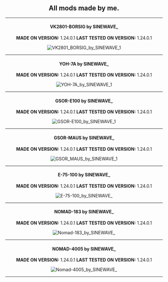 <div align="center">

## All mods made by me.
---

#### VK2801-BORSIG by SINEWAVE_
**MADE ON VERSION:** 1.24.0.1
**LAST TESTED ON VERSION:** 1.24.0.1

![VK2801_BORSIG_by_SINEWAVE_1](https://github.com/ThatSINEWAVE/World-Of-Tanks-Mods/assets/133239148/87cac788-9888-417e-b8cb-54068eb4f9e3)

---
#### YOH-7A by SINEWAVE_
**MADE ON VERSION:** 1.24.0.1
**LAST TESTED ON VERSION:** 1.24.0.1

![YOH-7A_by_SINEWAVE_1](https://github.com/ThatSINEWAVE/World-Of-Tanks-Mods/assets/133239148/3fbd3862-e245-4b25-a7b6-fd7a5fcc531d)

---
#### GSOR-E100 by SINEWAVE_
**MADE ON VERSION:** 1.24.0.1
**LAST TESTED ON VERSION:** 1.24.0.1

![GSOR-E100_by_SINEWAVE_1](https://github.com/ThatSINEWAVE/World-Of-Tanks-Mods/assets/133239148/03b70cd4-20fd-44ac-8a98-a445950bd0bb)

---
#### GSOR-MAUS by SINEWAVE_
**MADE ON VERSION:** 1.24.0.1
**LAST TESTED ON VERSION:** 1.24.0.1

![GSOR_MAUS_by_SINEWAVE_1](https://github.com/ThatSINEWAVE/World-Of-Tanks-Mods/assets/133239148/8f3dba59-65b5-401b-b829-f73cd21595f7)

---
#### E-75-100 by SINEWAVE_
**MADE ON VERSION:** 1.24.0.1
**LAST TESTED ON VERSION:** 1.24.0.1

![E-75-100_by_SINEWAVE_](https://github.com/ThatSINEWAVE/World-Of-Tanks-Mods/assets/133239148/a5d888d3-cc98-4c1d-99bd-bfcc17f38d18)

---
#### NOMAD-183 by SINEWAVE_
**MADE ON VERSION:** 1.24.0.1
**LAST TESTED ON VERSION:** 1.24.0.1

![Nomad-183_by_SINEWAVE_](https://github.com/ThatSINEWAVE/World-Of-Tanks-Mods/assets/133239148/13366e07-ab30-4127-961f-48a38cbefbfa)

---
#### NOMAD-4005 by SINEWAVE_
**MADE ON VERSION:** 1.24.0.1
**LAST TESTED ON VERSION:** 1.24.0.1

![Nomad-4005_by_SINEWAVE_](https://github.com/ThatSINEWAVE/World-Of-Tanks-Mods/assets/133239148/3537de32-1049-46df-838d-42e45f54e72d)

---
</div>
